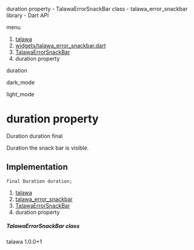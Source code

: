 




duration property - TalawaErrorSnackBar class - talawa\_error\_snackbar library - Dart API







menu

1. [talawa](../../index.html)
2. [widgets/talawa\_error\_snackbar.dart](../../widgets_talawa_error_snackbar/widgets_talawa_error_snackbar-library.html)
3. [TalawaErrorSnackBar](../../widgets_talawa_error_snackbar/TalawaErrorSnackBar-class.html)
4. duration property

duration


dark\_mode

light\_mode




# duration property


Duration
duration
final

Duration the snack bar is visible.


## Implementation

```
final Duration duration;
```

 


1. [talawa](../../index.html)
2. [talawa\_error\_snackbar](../../widgets_talawa_error_snackbar/widgets_talawa_error_snackbar-library.html)
3. [TalawaErrorSnackBar](../../widgets_talawa_error_snackbar/TalawaErrorSnackBar-class.html)
4. duration property

##### TalawaErrorSnackBar class





talawa
1.0.0+1






